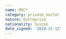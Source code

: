```yaml
---
name: MSC*
category: private_sector
nature: Entreprise
nationality: Suisse
date_signed: '2018-11-12'
---
```

    